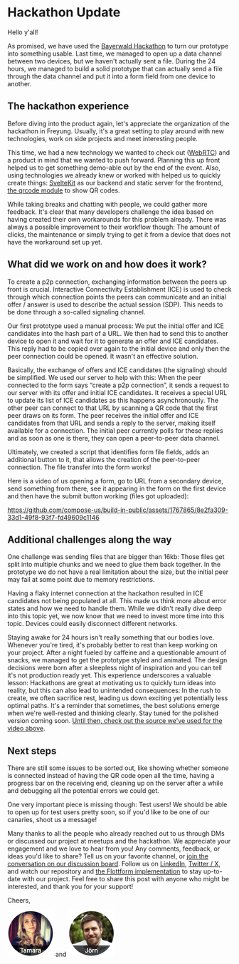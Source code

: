 # Hackathon Update

Hello y'all!

As promised, we have used the [Bayerwald Hackathon](https://www.bayerwald-hackathon.de/) to turn our prototype into something usable. Last time, we managed to open up a data channel between two devices, but we haven't actually sent a file. During the 24 hours, we managed to build a solid prototype that can actually send a file through the data channel and put it into a form field from one device to another.

## The hackathon experience

Before diving into the product again, let's appreciate the organization of the hackathon in Freyung. Usually, it's a great setting to play around with new technologies, work on side projects and meet interesting people.

This time, we had a new technology we wanted to check out ([WebRTC](https://developer.mozilla.org/en-US/docs/Web/API/WebRTC_API)) and a product in mind that we wanted to push forward. Planning this up front helped us to get something demo-able out by the end of the event. Also, using technologies we already knew or worked with helped us to quickly create things: [SvelteKit](https://kit.svelte.dev/) as our backend and static server for the frontend, [the qrcode module](https://www.npmjs.com/package/qrcode) to show QR codes.

While taking breaks and chatting with people, we could gather more feedback. It's clear that many developers challenge the idea based on having created their own workarounds for this problem already. There was always a possible improvement to their workflow though: The amount of clicks, the maintenance or simply trying to get it from a device that does not have the workaround set up yet.

## What did we work on and how does it work?

To create a p2p connection, exchanging information between the peers up front is crucial. Interactive Connectivity Establishment (ICE) is used to check through which connection points the peers can communicate and an initial offer / answer is used to describe the actual session (SDP). This needs to be done through a so-called signaling channel.

Our first prototype used a manual process: We put the initial offer and ICE candidates into the hash part of a URL. We then had to send this to another device to open it and wait for it to generate an offer and ICE candidates. This reply had to be copied over again to the initial device and only then the peer connection could be opened. It wasn't an effective solution.

Basically, the exchange of offers and ICE candidates (the signaling)  should be simplified. We used our server to help with this: When the peer connected to the form says “create a p2p connection”, it sends a request to our server with its offer and initial ICE candidates. It receives a special URL to update its list of ICE candidates as this happens asynchronously. The other peer can connect to that URL by scanning a QR code that the first peer draws on its form. The peer receives the initial offer and ICE candidates from that URL and sends a reply to the server, making itself available for a connection. The initial peer currently polls for these replies and as soon as one is there, they can open a peer-to-peer data channel.

Ultimately, we created a script that identifies form file fields, adds an additional button to it, that allows the creation of the peer-to-peer connection. The file transfer into the form works!

Here is a video of us opening a form, go to URL from a secondary device, send something from there, see it appearing in the form on the first device and then have the submit button working (files got uploaded):

https://github.com/compose-us/build-in-public/assets/1767865/8e2fa309-33d1-49f8-93f7-fd49609c1146

## Additional challenges along the way

One challenge was sending files that are bigger than 16kb: Those files get split into multiple chunks and we need to glue them back together. In the prototype we do not have a real limitation about the size, but the initial peer may fail at some point due to memory restrictions.

Having a flaky internet connection at the hackathon resulted in ICE candidates not being populated at all. This made us think more about error states and how we need to handle them. While we didn't really dive deep into this topic yet, we now know that we need to invest more time into this topic. Devices could easily disconnect different networks.

Staying awake for 24 hours isn't really something that our bodies love. Whenever you're tired, it's probably better to rest than keep working on your project. After a night fueled by caffeine and a questionable amount of snacks, we managed to get the prototype styled and animated. The design decisions were born after a sleepless night of inspiration and you can tell it's not production ready yet. This experience underscores a valuable lesson: Hackathons are great at motivating us to quickly turn ideas into reality, but this can also lead to unintended consequences: In the rush to create, we often sacrifice rest, leading us down exciting yet potentially less optimal paths. It's a reminder that sometimes, the best solutions emerge when we're well-rested and thinking clearly. Stay tuned for the polished version coming soon. [Until then, check out the source we've used for the video above](https://github.com/compose-us/flottform/commit/407599bd43e93e6e35dd76bf939bfbd30718bbb0).

## Next steps

There are still some issues to be sorted out, like showing whether someone is connected instead of having the QR code open all the time, having a progress bar on the receiving end, cleaning up on the server after a while and debugging all the potential errors we could get.

One very important piece is missing though: Test users! We should be able to open up for test users pretty soon, so if you'd like to be one of our canaries, shoot us a message!

Many thanks to all the people who already reached out to us through DMs or discussed our project at meetups and the hackathon. We appreciate your engagement and we love to hear from you! Any comments, feedback, or ideas you'd like to share? Tell us on your favorite channel, or [join the conversation on our discussion board](https://github.com/compose-us/build-in-public/discussions/4). Follow us on [LinkedIn](https://www.linkedin.com/company/compose-us/), [Twitter / X](https://twitter.com/compose_us), and watch our repository and [the Flottform implementation](https://github.com/compose-us/flottform) to stay up-to-date with our project. Feel free to share this post with anyone who might be interested, and thank you for your support!

Cheers,

[![Tamara](../tamara.png)](https://www.linkedin.com/in/tamara-bogantseva/) and [![Jörn](../joern.png)](https://www.linkedin.com/in/joern-bernhardt/)

